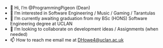 - 👋 Hi, I’m @ProgrammingPigeon (Dean)
- 👀 I’m interested in Software Engineering / Music / Gaming / Tarantulas
- 🌱 I’m currently awaiting graduation from my BSc (HONS) Software Engineering degree at UCLAN
- 💞️ I’m looking to collaborate on development ideas / Assignments (when needed)
- 📫 How to reach me email me at DHowe4@uclan.ac.uk

<!---
ProgrammingPigeon/ProgrammingPigeon is a ✨ special ✨ repository because its `README.md` (this file) appears on your GitHub profile.
You can click the Preview link to take a look at your changes.
--->
